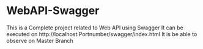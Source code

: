 # WebAPI-Swagger
This is a Complete project related to Web API using Swagger
It can be executed on http://localhost:Portnumber/swagger/index.html
It is be able to observe on Master Branch

